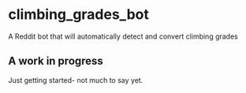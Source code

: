 # climbing_grades_bot
A Reddit bot that will automatically detect and convert climbing grades

## A work in progress

Just getting started- not much to say yet.

